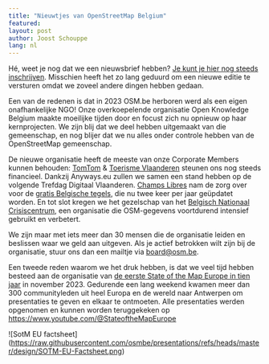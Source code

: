 ```yaml
---
title: "Nieuwtjes van OpenStreetMap Belgium"
featured:
layout: post
author: Joost Schouppe
lang: nl
---
```


Hé, weet je nog dat we een nieuwsbrief hebben? [Je kunt je hier nog steeds inschrijven](http://eepurl.com/dmDi-5). Misschien heeft het zo lang geduurd om een nieuwe editie te versturen omdat we zoveel andere dingen hebben gedaan.

Een van de redenen is dat in 2023 OSM.be herboren werd als een eigen onafhankelijke NGO! Onze overkoepelende organisatie Open Knowledge Belgium maakte moeilijke tijden door en focust zich nu opnieuw op haar kernprojecten. We zijn blij dat we deel hebben uitgemaakt van die gemeenschap, en nog blijer dat we nu alles onder controle hebben van de OpenStreetMap gemeenschap. 

De nieuwe organisatie heeft de meeste van onze Corporate Members kunnen behouden: [TomTom](https://www.tomtom.com/) & [Toerisme Vlaanderen](https://toerismevlaanderen.be/) steunen ons nog steeds financieel. Dankzij Anyways.eu zullen we samen een stand hebben op de volgende Trefdag Digitaal Vlaanderen. [Champs Libres](https://www.champs-libres.coop/) nam de zorg over voor de [gratis Belgische tegels](https://openstreetmap.be/nl/projects/belgium-baselayer.html), die nu twee keer per jaar geüpdatet worden. En tot slot kregen we het gezelschap van het [Belgisch Nationaal Crisiscentrum](https://crisiscentrum.be/), een organisatie die OSM-gegevens voortdurend intensief gebruikt en verbetert.

We zijn maar met iets meer dan 30 mensen die de organisatie leiden en beslissen waar we geld aan uitgeven. Als je actief betrokken wilt zijn bij de organisatie, stuur ons dan een mailtje via board@osm.be. 

Een tweede reden waarom we het druk hebben, is dat we veel tijd hebben besteed aan de organisatie van [de eerste State of the Map Europe in tien jaar](https://2023.stateofthemap.eu/) in november 2023. Gedurende een lang weekend kwamen meer dan 300 communityleden uit heel Europa en de wereld naar Antwerpen om presentaties te geven en elkaar te ontmoeten. Alle presentaties werden opgenomen en kunnen worden teruggekeken op https://www.youtube.com/@StateoftheMapEurope

![SotM EU factsheet] (https://raw.githubusercontent.com/osmbe/presentations/refs/heads/master/design/SOTM-EU-Factsheet.png)
